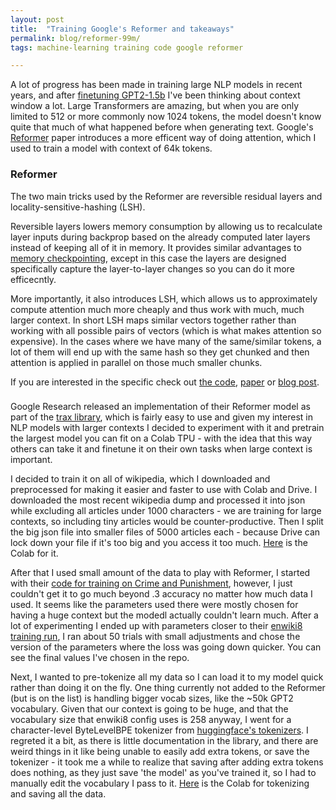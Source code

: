```yaml
---
layout: post
title:  "Training Google's Reformer and takeaways"
permalink: blog/reformer-99m/
tags: machine-learning training code google reformer

---
```



A lot of progress has been made in training large NLP models in recent years, and after [finetuning GPT2-1.5b](/blog/gpt-15b-chat-finetune/) I've been thinking about context window a lot. Large Transformers are amazing, but when you are only limited to 512 or more commonly now 1024 tokens, the model doesn't know quite that much of what happened before when generating text. Google's [Reformer](https://ai.googleblog.com/2020/01/reformer-efficient-transformer.html) paper introduces a more efficent way of doing attention, which I used to train a model with context of 64k tokens. 


### Reformer


The two main tricks used by the Reformer are reversible residual layers and locality-sensitive-hashing (LSH). 

Reversible layers lowers memory consumption by allowing us to recalculate layer inputs during backprop based on the already computed later layers instead of keeping all of it in memory. It provides similar advantages to [memory checkpointing](https://github.com/cybertronai/gradient-checkpointing), except in this case the layers are designed specifically capture the layer-to-layer changes so you can do it more efficecntly.

More importantly, it also introduces LSH, which allows us to approximately compute attention much more cheaply and thus work with much, much larger context. In short LSH maps similar vectors together rather than working with all possible pairs of vectors (which is what makes attention so expensive). In the cases where we have many of the same/similar tokens, a lot of them will end up with the same hash so they get chunked and then attention is applied in parallel on those much smaller chunks.

If you are interested in the specific check out [the code](https://github.com/google/trax/blob/master/trax/models/reformer/reformer.py), [paper](https://arxiv.org/abs/2001.04451) or [blog post](https://ai.googleblog.com/2020/01/reformer-efficient-transformer.html).


###

Google Research released an implementation of their Reformer model as part of the [trax library](https://github.com/google/trax), which is fairly easy to use and given my interest in NLP models with larger contexts I decided to experiment with it and pretrain the largest model you can fit on a Colab TPU - with the idea that this way others can take it and finetune it on their own tasks when large context is important.


I decided to train it on all of wikipedia, which I downloaded and preprocessed for making it easier and faster to use with Colab and Drive. I downloaded the most recent wikipedia dump and processed it into json while excluding all articles under 1000 characters - we are training for large contexts, so including tiny articles would be counter-productive. Then I split the big json file into smaller files of 5000 articles each - because Drive can lock down your file if it's too big and you access it too much. [Here](https://colab.research.google.com/drive/15WCdIYju3A4UOY1-JGt7NTlw0jMLJYXZ) is the Colab for it.

After that I used small amount of the data to play with Reformer, I started with their [code for training on Crime and Punishment](https://colab.research.google.com/github/google/trax/blob/master/trax/models/reformer/text_generation.ipynb), however, I just couldn't get it to go much beyond .3 accuracy no matter how much data I used. It seems like the parameters used there were mostly chosen for having a huge context but the modedl actually couldn't learn much. After a lot of experimenting I ended up with parameters closer to their [enwiki8 training run](#https://github.com/google/trax/blob/master/trax/configs/reformer_enwik8.gin
), I ran about 50 trials with small adjustments and chose the version of the parameters where the loss was going down quicker. You can see the final values I've chosen in the repo.

Next, I wanted to pre-tokenize all my data so I can load it to my model quick rather than doing it on the fly. One thing currently not added to the Reformer (but is on the list) is handling bigger vocab sizes, like the ~50k GPT2 vocabulary. Given that our context is going to be huge, and that the vocabulary size that enwiki8 config uses is 258 anyway, I went for a character-level ByteLevelBPE tokenizer from [huggingface's tokenizers](). I regreted it a bit, as there is little documentation in the library, and there are weird things in it like being unable to easily add extra tokens, or save the tokenizer - it took me a while to realize that saving after adding extra tokens does nothing, as they just save 'the model' as you've trained it, so I had to manually edit the vocabulary I pass to it. [Here]() is the Colab for tokenizing and saving all the data.